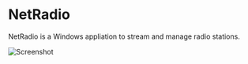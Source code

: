 # NetRadio
NetRadio is a Windows appliation to stream and manage radio stations.

![Screenshot](https://heise.cloudimg.io/width/2300/q75.png-lossy-75.webp-lossy-75.foil1/_www-heise-de_/download/media/netradio-96547/netradio11_1-1-24.png)
